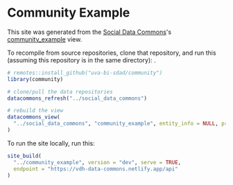 # Community Example

This site was generated from the [Social Data Commons](https://github.com/uva-bi-sdad/social_data_commons)'s
[community_example](https://github.com/uva-bi-sdad/social_data_commons/blob/main/views/community_example/view.json) view.

To recompile from source repositories, clone that repository, and run this (assuming this repository is in the same directory):
.

```R
# remotes::install_github("uva-bi-sdad/community")
library(community)

# clone/pull the data repositories
datacommons_refresh("../social_data_commons")

# rebuild the view
datacommons_view(
  "../social_data_commons", "community_example", entity_info = NULL, prefer_repo = TRUE
)
```

To run the site locally, run this:

```R
site_build(
  "../community_example", version = "dev", serve = TRUE,
  endpoint = "https://vdh-data-commons.netlify.app/api"
)
```
